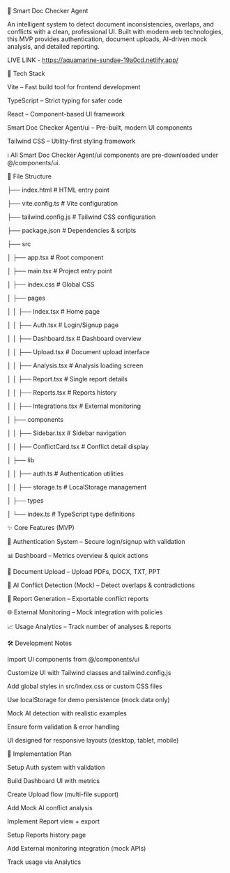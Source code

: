 📘 Smart Doc Checker Agent

An intelligent system to detect document inconsistencies, overlaps, and conflicts with a clean, professional UI. Built with modern web technologies, this MVP provides authentication, document uploads, AI-driven mock analysis, and detailed reporting.

LIVE LINK - https://aquamarine-sundae-19a0cd.netlify.app/

🚀 Tech Stack

Vite – Fast build tool for frontend development

TypeScript – Strict typing for safer code

React – Component-based UI framework

Smart Doc Checker Agent/ui – Pre-built, modern UI components

Tailwind CSS – Utility-first styling framework

ℹ️ All Smart Doc Checker Agent/ui components are pre-downloaded under @/components/ui.

📂 File Structure

├── index.html                # HTML entry point

├── vite.config.ts            # Vite configuration

├── tailwind.config.js        # Tailwind CSS configuration

├── package.json              # Dependencies & scripts

├── src

│   ├── app.tsx               # Root component

│   ├── main.tsx              # Project entry point

│   ├── index.css             # Global CSS

│   ├── pages

│   │   ├── Index.tsx         # Home page

│   │   ├── Auth.tsx          # Login/Signup page

│   │   ├── Dashboard.tsx     # Dashboard overview

│   │   ├── Upload.tsx        # Document upload interface

│   │   ├── Analysis.tsx      # Analysis loading screen

│   │   ├── Report.tsx        # Single report details

│   │   ├── Reports.tsx       # Reports history

│   │   ├── Integrations.tsx  # External monitoring

│   ├── components

│   │   ├── Sidebar.tsx       # Sidebar navigation

│   │   ├── ConflictCard.tsx  # Conflict detail display

│   ├── lib

│   │   ├── auth.ts           # Authentication utilities

│   │   ├── storage.ts        # LocalStorage management

│   ├── types

│       └── index.ts          # TypeScript type definitions

✨ Core Features (MVP)

🔐 Authentication System – Secure login/signup with validation

📊 Dashboard – Metrics overview & quick actions

📂 Document Upload – Upload PDFs, DOCX, TXT, PPT

🤖 AI Conflict Detection (Mock) – Detect overlaps & contradictions

📑 Report Generation – Exportable conflict reports

🌐 External Monitoring – Mock integration with policies

📈 Usage Analytics – Track number of analyses & reports

🛠️ Development Notes

Import UI components from @/components/ui

Customize UI with Tailwind classes and tailwind.config.js

Add global styles in src/index.css or custom CSS files

Use localStorage for demo persistence (mock data only)

Mock AI detection with realistic examples

Ensure form validation & error handling

UI designed for responsive layouts (desktop, tablet, mobile)

📌 Implementation Plan

Setup Auth system with validation

Build Dashboard UI with metrics

Create Upload flow (multi-file support)

Add Mock AI conflict analysis

Implement Report view + export

Setup Reports history page

Add External monitoring integration (mock APIs)

Track usage via Analytics



